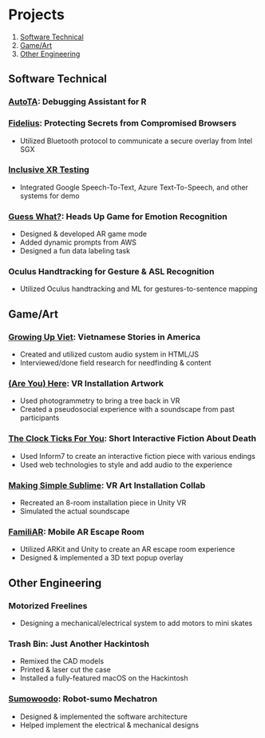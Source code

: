 # Projects
1. [Software Technical](#software-technical)
2. [Game/Art](#gameart)
3. [Other Engineering](#other-engineering)

## Software Technical

### [AutoTA](project-details.html#autota): Debugging Assistant for R
<!-- 
- Designed and implemented the icons and UX
- Exposed the abstract syntax tree (AST) from R to the front-end -->

### [Fidelius](index.html): Protecting Secrets from Compromised Browsers

- Utilized Bluetooth protocol to communicate a secure overlay from Intel SGX

### [Inclusive XR Testing](https://devpost.com/software/inclusive-user-testing-in-vr)
- Integrated Google Speech-To-Text, Azure Text-To-Speech, and other systems for demo

### [Guess What?](index.html): Heads Up Game for Emotion Recognition

- Designed & developed AR game mode
- Added dynamic prompts from AWS
- Designed a fun data labeling task

### Oculus Handtracking for Gesture & ASL Recognition

- Utilized Oculus handtracking and ML for gestures-to-sentence mapping

## Game/Art

### [Growing Up Viet](tet): Vietnamese Stories in America

- Created and utilized custom audio system in HTML/JS
- Interviewed/done field research for needfinding & content

### [(Are You) Here](index.html): VR Installation Artwork

- Used photogrammetry to bring a tree back in VR
- Created a pseudosocial experience with a soundscape from past participants

### [The Clock Ticks For You](index.html): Short Interactive Fiction About Death

- Used Inform7 to create an interactive fiction piece with various endings
- Used web technologies to style and add audio to the experience

### [Making Simple Sublime](index.html): VR Art Installation Collab

- Recreated an 8-room installation piece in Unity VR
- Simulated the actual soundscape

### [FamiliAR](index.html): Mobile AR Escape Room

- Utilized ARKit and Unity to create an AR escape room experience
- Designed & implemented a 3D text popup overlay

## Other Engineering

### Motorized Freelines

- Designing a mechanical/electrical system to add motors to mini skates

### Trash Bin: Just Another Hackintosh 

- Remixed the CAD models
- Printed & laser cut the case
- Installed a fully-featured macOS on the Hackintosh

### [Sumowoodo](index.html): Robot-sumo Mechatron

- Designed & implemented the software architecture
- Helped implement the electrical & mechanical designs
